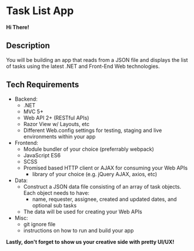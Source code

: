 # Task List App

**Hi There!**
## Description
You will be building an app that reads from a JSON file and displays the list of tasks using the latest .NET and Front-End Web technologies. 

## Tech Requirements
 - Backend: 
	 - .NET
	 - MVC 5+
	 - Web API 2+ (RESTful APIs)
	 - Razor View w/ Layouts, etc
	 - Different Web.config settings for testing, staging and live environments within your app
 - Frontend:
	 - Module bundler of your choice (preferrably webpack)
	 - JavaScript ES6
	 - SCSS
	 - Promised based HTTP client or AJAX for consuming your Web APIs
		 - library of your choice (e.g. jQuery AJAX, axios, etc)
 - Data:
	 - Construct a JSON data file consisting of an array of task objects. Each object needs to have:
		 -  name, requester, assignee, created and updated dates, and optional sub tasks  
	 - The data will be used for creating your Web APIs
 - Misc:
	 - git ignore file
	 - instructions on how to run and build your app

**Lastly, don't forget to show us your creative side with pretty UI/UX!**


```
